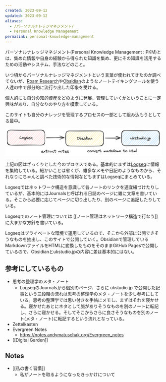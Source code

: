```yaml
---
created: 2023-09-12
updated: 2023-09-12
aliases:
  - /パーソナルナレッジマネジメント/
  - Personal Knowledge Management
permalink: personal-knowledge-management
---
```

パーソナルナレッジマネジメント(Personal Knowledge Management : PKM)とは、集めた情報や自身の経験から得られた知識を集め、更にその知識を活用するための活動やシステム、手法などのこと。

いつ頃からパーソナルナレッジマネジメントという言葉が使われてきたのか調べてないが、[Roam Research](https://roamresearch.com/)や[Obsidian](https://obsidian.md/)のようなノートテイキングツールを使う人達の中で部分的に流行り出した印象を受ける。

個人的にも自分の知的資産をどのように発展、管理していくかということに一定興味があり、自分なりのやり方を模索している。

このサイトも自分のナレッジを管理するプロセスの一部として組み込もうとしてる最中。

![](/assets/images/my-personal-knowledge-management.png)

上記の図はざっくりとした今のプロセスである。基本的にまずは[Logseq](https://logseq.com/)に情報を集約している。細かいことは省くが、雑多なメモや日記のようなものから、それなりにちゃんと調べた技術的な情報などもまずはLogseqにまとめている。

Logseqではネットワーク構造を意識して各ノートのリンクを適宜紐づけたりしているが、基本的にはJournalsと呼ばれる日誌のページに雑に文章を書いている。そこから必要に応じてページに切り出したり、別のページに追記したりしている。

Logseqでのノート管理については [[ノート管理はネットワーク構造で行なう]] に大まかな方針を書いている。

Logseqはプライベートな環境で運用しているので、そこから外部に公開できそうなものを抽出し、このサイトで公開していく。Obsidianで管理しているMarkdownファイルをHTMLに変換したものをそのままGitHub Pagesで公開しているので、Obsidianとukstudio.jpの内容に差は基本的にはない。
## 参考にしているもの

- 思考の整理学のメタ・ノート
	- LogseqのJournalsから個別のページ、さらに ukstudio.jp で公開した記事という三段階の流れは思考の整理学のメタ・ノートを少し参考にしている。思考の整理学では思い付きを手帖にメモし、まずはそれを寝かせる。寝かせたあとにネタとして脈がありそうなものを別のノートに転記し、さらに寝かせる。そしてそこからさらに良さそうなものを別のノート(メタ・ノート)に転記するという流れとなっている。
- Zettelkasten
- Evergreen Notes
	- https://notes.andymatuschak.org/Evergreen_notes
- [[Digital Garden]]

## Notes

- [[私の書く習慣]]
	- 私がノートを取るようになったきっかけについて
